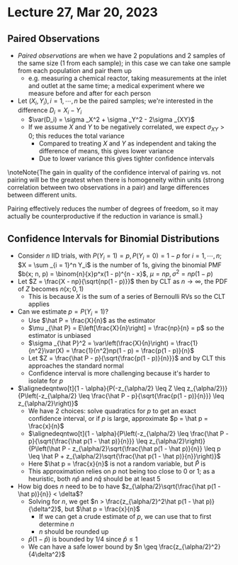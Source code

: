 # Lecture 27, Mar 20, 2023

## Paired Observations

* *Paired observations* are when we have 2 populations and 2 samples of the same size (1 from each sample); in this case we can take one sample from each population and pair them up
	* e.g. measuring a chemical reactor, taking measurements at the inlet and outlet at the same time; a medical experiment where we measure before and after for each person
* Let $(X_i, Y_i), i = 1, \cdots, n$ be the paired samples; we're interested in the difference $D_i = X_i - Y_i$
	* $\var(D_i) = \sigma _X^2 + \sigma _Y^2 - 2\sigma _{XY}$
	* If we assume $X$ and $Y$ to be negatively correlated, we expect $\sigma _{XY} > 0$; this reduces the total variance
		* Compared to treating $X$ and $Y$ as independent and taking the difference of means, this gives lower variance
		* Due to lower variance this gives tighter confidence intervals

\noteNote{The gain in quality of the confidence interval of pairing vs. not pairing will be the greatest when there is homogeneity within units (strong correlation between two observations in a pair) and large differences between different units.

Pairing effectively reduces the number of degrees of freedom, so it may actually be counterproductive if the reduction in variance is small.}

## Confidence Intervals for Binomial Distributions

* Consider $n$ IID trials, with $P(Y_i = 1) = p, P(Y_i = 0) = 1 - p$ for $i = 1, \cdots, n$; $X = \sum _{i = 1}^n Y_i$ is the number of 1s, giving the binomial PMF $b(x; n, p) = \binom{n}{x}p^x(1 - p)^{n - x}$, $\mu = np, \sigma^2 = np(1 - p)$
* Let $Z = \frac{X - np}{\sqrt{np(1 - p)}}$ then by CLT as $n \to \infty$, the PDF of $Z$ becomes $n(x; 0, 1)$
	* This is because $X$ is the sum of a series of Bernoulli RVs so the CLT applies
* Can we estimate $p = P(Y_i = 1)$?
	* Use $\hat P = \frac{X}{n}$ as the estimator
	* $\mu _{\hat P} = E\left[\frac{X}{n}\right] = \frac{np}{n} = p$ so the estimator is unbiased
	* $\sigma _{\hat P}^2 = \var\left(\frac{X}{n}\right) = \frac{1}{n^2}\var(X) = \frac{1}{n^2}np(1 - p) = \frac{p(1 - p)}{n}$
	* Let $Z = \frac{\hat P - p}{\sqrt{\frac{p(1 - p)}{n}}}$ and by CLT this approaches the standard normal
	* Confidence interval is more challenging because it's harder to isolate for $p$
* $\alignedeqntwo[t]{1 - \alpha}{P(-z_{\alpha/2} \leq Z \leq z_{\alpha/2})}{P\left(-z_{\alpha/2} \leq \frac{\hat P - p}{\sqrt{\frac{p(1 - p)}{n}}} \leq z_{\alpha/2}\right)}$
	* We have 2 choices: solve quadratics for $p$ to get an exact confidence interval, or if $p$ is large, approximate $p = \hat p = \frac{x}{n}$
	* $\alignedeqntwo[t]{1 - \alpha}{P\left(-z_{\alpha/2} \leq \frac{\hat P - p}{\sqrt{\frac{\hat p(1 - \hat p)}{n}}} \leq z_{\alpha/2}\right)}{P\left(\hat P - z_{\alpha/2}\sqrt{\frac{\hat p(1 - \hat p)}{n}} \leq p \leq \hat P + z_{\alpha/2}\sqrt{\frac{\hat p(1 - \hat p)}{n}}\right)}$
	* Here $\hat p = \frac{x}{n}$ is not a random variable, but $\hat P$ is
	* This approximation relies on $p$ not being too close to 0 or 1; as a heuristic, both $n\hat p$ and $n\hat q$ should be at least 5
* How big does $n$ need to be to have $z_{\alpha/2}\sqrt{\frac{\hat p(1 - \hat p)}{n}} < \delta$?
	* Solving for $n$, we get $n > \frac{z_{\alpha/2}^2\hat p(1 - \hat p)}{\delta^2}$, but $\hat p = \frac{x}{n}$
		* If we can get a crude estimate of $p$, we can use that to first determine $n$
		* $n$ should be rounded up
	* $\hat p(1 - \hat p)$ is bounded by $1/4$ since $\hat p \leq 1$
	* We can have a safe lower bound by $n \geq \frac{z_{\alpha/2}^2}{4\delta^2}$

